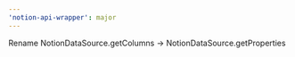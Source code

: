 ```yaml
---
'notion-api-wrapper': major
---
```


Rename NotionDataSource.getColumns -> NotionDataSource.getProperties
